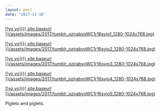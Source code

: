```yaml
---
layout: post
date: "2017-11-16"
---
```


[![yo yo]({{ site.baseurl }}/assets/images/2017/tumblr_ozirabyoWC1r16syio1_1280-1024x768.jpg)](https://mananamanana.com/ohpiglet/wp-content/uploads/2017/11/tumblr_ozirabyoWC1r16syio1_1280.jpg)

[![yo yo]({{ site.baseurl }}/assets/images/2017/tumblr_ozirabyoWC1r16syio2_1280-1024x768.jpg)](https://mananamanana.com/ohpiglet/wp-content/uploads/2017/11/tumblr_ozirabyoWC1r16syio2_1280.jpg)

[![yo yo]({{ site.baseurl }}/assets/images/2017/tumblr_ozirabyoWC1r16syio3_1280-1024x768.jpg)](https://mananamanana.com/ohpiglet/wp-content/uploads/2017/11/tumblr_ozirabyoWC1r16syio3_1280.jpg)

[![yo yo]({{ site.baseurl }}/assets/images/2017/tumblr_ozirabyoWC1r16syio4_1280-1024x768.jpg)](https://mananamanana.com/ohpiglet/wp-content/uploads/2017/11/tumblr_ozirabyoWC1r16syio4_1280.jpg)

[![yo yo]({{ site.baseurl }}/assets/images/2017/tumblr_ozirabyoWC1r16syio5_1280-1024x768.jpg)](https://mananamanana.com/ohpiglet/wp-content/uploads/2017/11/tumblr_ozirabyoWC1r16syio5_1280.jpg)

Piglets and piglets.
